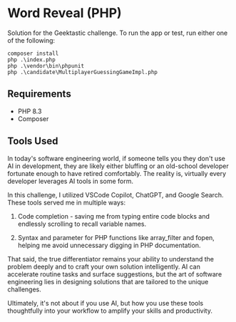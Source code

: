# Word Reveal (PHP)

Solution for the Geektastic challenge. To run the app or test, run either one of the following:

```
composer install
php .\index.php
php .\vendor\bin\phpunit
php .\candidate\MultiplayerGuessingGameImpl.php
```

## Requirements

- PHP 8.3
- Composer

## Tools Used

In today's software engineering world, if someone tells you they don't use AI in development, they are likely either bluffing or an old-school developer fortunate enough to have retired comfortably. The reality is, virtually every developer leverages AI tools in some form.

In this challenge, I utilized VSCode Copilot, ChatGPT, and Google Search. These tools served me in multiple ways:

1. Code completion - saving me from typing entire code blocks and endlessly scrolling to recall variable names.

2. Syntax and parameter for PHP functions like array_filter and fopen, helping me avoid unnecessary digging in PHP documentation.

That said, the true differentiator remains your ability to understand the problem deeply and to craft your own solution intelligently. AI can accelerate routine tasks and surface suggestions, but the art of software engineering lies in designing solutions that are tailored to the unique challenges.

Ultimately, it's not about if you use AI, but how you use these tools thoughtfully into your workflow to amplify your skills and productivity.
